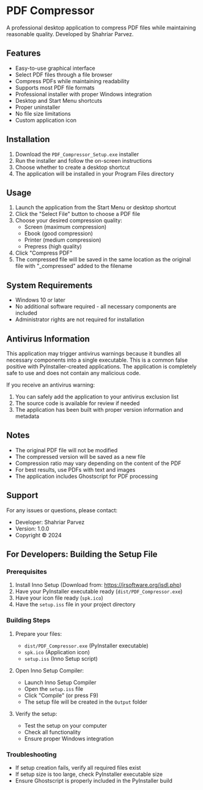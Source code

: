 # PDF Compressor

A professional desktop application to compress PDF files while maintaining reasonable quality. Developed by Shahriar Parvez.

## Features
- Easy-to-use graphical interface
- Select PDF files through a file browser
- Compress PDFs while maintaining readability
- Supports most PDF file formats
- Professional installer with proper Windows integration
- Desktop and Start Menu shortcuts
- Proper uninstaller
- No file size limitations
- Custom application icon

## Installation
1. Download the `PDF_Compressor_Setup.exe` installer
2. Run the installer and follow the on-screen instructions
3. Choose whether to create a desktop shortcut
4. The application will be installed in your Program Files directory

## Usage
1. Launch the application from the Start Menu or desktop shortcut
2. Click the "Select File" button to choose a PDF file
3. Choose your desired compression quality:
   - Screen (maximum compression)
   - Ebook (good compression)
   - Printer (medium compression)
   - Prepress (high quality)
4. Click "Compress PDF"
5. The compressed file will be saved in the same location as the original file with "_compressed" added to the filename

## System Requirements
- Windows 10 or later
- No additional software required - all necessary components are included
- Administrator rights are not required for installation

## Antivirus Information
This application may trigger antivirus warnings because it bundles all necessary components into a single executable. This is a common false positive with PyInstaller-created applications. The application is completely safe to use and does not contain any malicious code.

If you receive an antivirus warning:
1. You can safely add the application to your antivirus exclusion list
2. The source code is available for review if needed
3. The application has been built with proper version information and metadata

## Notes
- The original PDF file will not be modified
- The compressed version will be saved as a new file
- Compression ratio may vary depending on the content of the PDF
- For best results, use PDFs with text and images
- The application includes Ghostscript for PDF processing

## Support
For any issues or questions, please contact:
- Developer: Shahriar Parvez
- Version: 1.0.0
- Copyright © 2024

## For Developers: Building the Setup File

### Prerequisites
1. Install Inno Setup (Download from: https://jrsoftware.org/isdl.php)
2. Have your PyInstaller executable ready (`dist/PDF_Compressor.exe`)
3. Have your icon file ready (`spk.ico`)
4. Have the `setup.iss` file in your project directory

### Building Steps
1. Prepare your files:
   - `dist/PDF_Compressor.exe` (PyInstaller executable)
   - `spk.ico` (Application icon)
   - `setup.iss` (Inno Setup script)

2. Open Inno Setup Compiler:
   - Launch Inno Setup Compiler
   - Open the `setup.iss` file
   - Click "Compile" (or press F9)
   - The setup file will be created in the `Output` folder

3. Verify the setup:
   - Test the setup on your computer
   - Check all functionality
   - Ensure proper Windows integration

### Troubleshooting
- If setup creation fails, verify all required files exist
- If setup size is too large, check PyInstaller executable size
- Ensure Ghostscript is properly included in the PyInstaller build 